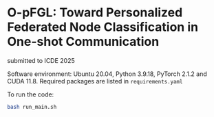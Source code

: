 # O-pFGL: Toward Personalized Federated Node Classification in One-shot Communication

submitted to ICDE 2025



Software environment: Ubuntu 20.04, Python 3.9.18, PyTorch 2.1.2 and CUDA 11.8. Required packages are listed in `requirements.yaml`



To run the code:

```bash
bash run_main.sh
```

